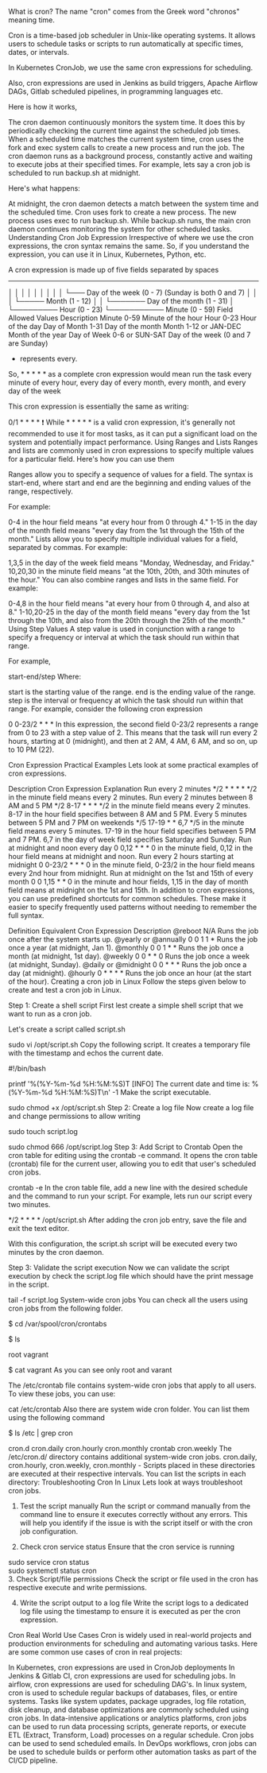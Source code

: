 What is cron?
The name "cron" comes from the Greek word "chronos" meaning time.

Cron is a time-based job scheduler in Unix-like operating systems. It allows users to schedule tasks or scripts to run automatically at specific times, dates, or intervals.

In Kubernetes CronJob, we use the same cron expressions for scheduling.

Also, cron expressions are used in Jenkins as build triggers, Apache Airflow DAGs, Gitlab scheduled pipelines, in programming languages etc.

Here is how it works,

The cron daemon continuously monitors the system time. It does this by periodically checking the current time against the scheduled job times.
When a scheduled time matches the current system time, cron uses the fork and exec system calls to create a new process and run the job.
The cron daemon runs as a background process, constantly active and waiting to execute jobs at their specified times.
For example, lets say a cron job is scheduled to run backup.sh at midnight.

Here's what happens:

At midnight, the cron daemon detects a match between the system time and the scheduled time.
Cron uses fork to create a new process.
The new process uses exec to run backup.sh.
While backup.sh runs, the main cron daemon continues monitoring the system for other scheduled tasks.
Understanding Cron Job Expression
Irrespective of where we use the cron expressions, the cron syntax remains the same. So, if you understand the expression, you can use it in Linux, Kubernetes, Python, etc.

A cron expression is made up of five fields separated by spaces

* * * * *
│ │ │ │ │
│ │ │ │ └─── Day of the week (0 - 7) (Sunday is both 0 and 7)
│ │ │ └───── Month (1 - 12)
│ │ └─────── Day of the month (1 - 31)
│ └───────── Hour (0 - 23)
└─────────── Minute (0 - 59)
Field	Allowed Values	Description
Minute	0-59	Minute of the hour
Hour	0-23	Hour of the day
Day of Month	1-31	Day of the month
Month	1-12 or JAN-DEC	Month of the year
Day of Week	0-6 or SUN-SAT	Day of the week (0 and 7 are Sunday)
* represents every.

So, * * * * * as a complete cron expression would mean run the task every minute of every hour, every day of every month, every month, and every day of the week

This cron expression is essentially the same as writing:

0/1 * * * *
❗
While * * * * * is a valid cron expression, it's generally not recommended to use it for most tasks, as it can put a significant load on the system and potentially impact performance.
Using Ranges and Lists
Ranges and lists are commonly used in cron expressions to specify multiple values for a particular field. Here's how you can use them

Ranges allow you to specify a sequence of values for a field. The syntax is start-end, where start and end are the beginning and ending values of the range, respectively.

For example:

0-4 in the hour field means "at every hour from 0 through 4."
1-15 in the day of the month field means "every day from the 1st through the 15th of the month."
Lists allow you to specify multiple individual values for a field, separated by commas. For example:

1,3,5 in the day of the week field means "Monday, Wednesday, and Friday."
10,20,30 in the minute field means "at the 10th, 20th, and 30th minutes of the hour."
You can also combine ranges and lists in the same field. For example:

0-4,8 in the hour field means "at every hour from 0 through 4, and also at 8."
1-10,20-25 in the day of the month field means "every day from the 1st through the 10th, and also from the 20th through the 25th of the month."
Using Step Values
A step value is used in conjunction with a range to specify a frequency or interval at which the task should run within that range.

For example,

start-end/step
Where:

start is the starting value of the range.
end is the ending value of the range.
step is the interval or frequency at which the task should run within that range.
For example, consider the following cron expression

0 0-23/2 * * *
In this expression, the second field 0-23/2 represents a range from 0 to 23 with a step value of 2. This means that the task will run every 2 hours, starting at 0 (midnight), and then at 2 AM, 4 AM, 6 AM, and so on, up to 10 PM (22).

Cron Expression Practical Examples
Lets look at some practical examples of cron expressions.

Description	Cron Expression	Explanation
Run every 2 minutes	*/2 * * * *	*/2 in the minute field means
every 2 minutes.
Run every 2 minutes
between 8 AM and 5 PM	*/2 8-17 * * *	*/2 in the minute field means every
2 minutes. 8-17 in the hour field
specifies between 8 AM and 5 PM.
Every 5 minutes
between 5 PM and 7 PM
on weekends	*/5 17-19 * * 6,7	*/5 in the minute field means every 5 minutes.
17-19 in the hour field specifies
between 5 PM and 7 PM.
6,7 in the day of week field specifies
Saturday and Sunday.
Run at midnight and
noon every day	0 0,12 * * *	0 in the minute field, 0,12 in the hour
field means at midnight and noon.
Run every 2 hours
starting at midnight	0 0-23/2 * * *	0 in the minute field, 0-23/2 in the hour
field means every 2nd hour from
midnight.
Run at midnight on the
1st and 15th
of every month	0 0 1,15 * *	0 in the minute and hour fields, 1,15
in the day of month field means
at midnight on the 1st and 15th.
In addition to cron expressions, you can use predefined shortcuts for common schedules. These make it easier to specify frequently used patterns without needing to remember the full syntax.

Definition	Equivalent Cron Expression	Description
@reboot	N/A	Runs the job once after the system starts up.
@yearly or @annually	0 0 1 1 *	Runs the job once a year (at midnight, Jan 1).
@monthly	0 0 1 * *	Runs the job once a month (at midnight, 1st day).
@weekly	0 0 * * 0	Runs the job once a week (at midnight, Sunday).
@daily or @midnight	0 0 * * *	Runs the job once a day (at midnight).
@hourly	0 * * * *	Runs the job once an hour (at the start of the hour).
Creating a cron job in Linux
Follow the steps given below to create and test a cron job in Linux.

Step 1: Create a shell script
First lest create a simple shell script that we want to run as a cron job.

Let's create a script called script.sh

sudo vi /opt/script.sh
Copy the following script. It creates a temporary file with the timestamp and echos the current date.

#!/bin/bash

printf '%(%Y-%m-%d %H:%M:%S)T [INFO] The current date and time is: %(%Y-%m-%d %H:%M:%S)T\n' -1
Make the script executable.

sudo chmod +x /opt/script.sh
Step 2: Create a log file
Now create a log file and change permissions to allow writing

sudo touch script.log

sudo chmod 666 /opt/script.log
Step 3: Add Script to Crontab
Open the cron table for editing using the crontab -e command. It opens the cron table (crontab) file for the current user, allowing you to edit that user's scheduled cron jobs.

crontab -e
In the cron table file, add a new line with the desired schedule and the command to run your script. For example, lets run our script every two minutes.

*/2 * * * * /opt/script.sh
After adding the cron job entry, save the file and exit the text editor.

With this configuration, the script.sh script will be executed every two minutes by the cron daemon.

Step 3: Validate the script execution
Now we can validate the script execution by check the script.log file which should have the print message in the script.

tail -f script.log
System-wide cron jobs
You can check all the users using cron jobs from the following folder.

$ cd /var/spool/cron/crontabs

$ ls

root  vagrant

$ cat vagrant
As you can see only root and varant

The /etc/crontab file contains system-wide cron jobs that apply to all users. To view these jobs, you can use:

cat /etc/crontab
Also there are system wide cron folder. You can list them using the following command

$ ls /etc | grep cron

cron.d
cron.daily
cron.hourly
cron.monthly
crontab
cron.weekly
The /etc/cron.d/ directory contains additional system-wide cron jobs.
cron.daily, cron.hourly, cron.weekly, cron.monthly - Scripts placed in these directories are executed at their respective intervals. You can list the scripts in each directory:
Troubleshooting Cron In Linux
Lets look at ways troubleshoot cron jobs.

1. Test the script manually
Run the script or command manually from the command line to ensure it executes correctly without any errors. This will help you identify if the issue is with the script itself or with the cron job configuration.

2. Check cron service status
Ensure that the cron service is running

sudo service cron status  
sudo systemctl status cron  
3. Check Script/file permissions
Check the script or file used in the cron has respective execute and write permissions.

4. Write the script output to a log file
Write the script logs to a dedicated log file using the timestamp to ensure it is executed as per the cron expression.

Cron Real World Use Cases
Cron is widely used in real-world projects and production environments for scheduling and automating various tasks. Here are some common use cases of cron in real projects:

In Kubernetes, cron expressions are used in CronJob deployments
In Jenkins & Gitlab CI, cron expressions are used for scheduling jobs.
In airflow, cron expressions are used for scheduling DAG's.
In linux system, cron is used to schedule regular backups of databases, files, or entire systems.
Tasks like system updates, package upgrades, log file rotation, disk cleanup, and database optimizations are commonly scheduled using cron jobs.
In data-intensive applications or analytics platforms, cron jobs can be used to run data processing scripts, generate reports, or execute ETL (Extract, Transform, Load) processes on a regular schedule.
Cron jobs can be used to send scheduled emails.
In DevOps workflows, cron jobs can be used to schedule builds or perform other automation tasks as part of the CI/CD pipeline.